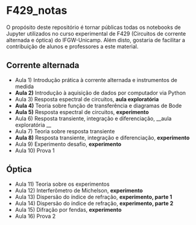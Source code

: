 # F429_notas
O propósito deste repositório é tornar públicas todas os notebooks de Jupyter utilizados no curso experimental de F429 (Circuitos de corrente alternada e óptica) do IFGW-Unicamp. Além disto, gostaria de facilitar a contribuição de  alunos e professores a este material.

## Corrente alternada
* Aula 1) Introdução prática à corrente alternada e instrumentos de medida		 
* __Aula 2)__ Introdução à aquisição de dados por computador via Python		
* Aula 3) Resposta espectral de circuitos, __aula exploratória__
* __Aula 4)__ Teoria sobre função de transferência e diagramas de Bode		
* __Aula 5)__ Resposta espectral de circuitos, __experimento__
* Aula 6) Resposta transiente, integração e diferenciação, __aula exploratória	__
* Aula 7) Teoria sobre resposta transiente	
* __Aula 8)__ Resposta transiente, integração e diferenciação, __experimento__
* Aula 9) Experimento desafio, __experimento__
* Aula 10) Prova 1

## Óptica
* Aula 11) Teoria sobre os experimentos
* Aula 12) Interferômetro de Michelson, __experimento__
* Aula 13) Dispersão do índice de refração, __experimento, parte 1__
* Aula 14) Dispersão do índice de refração, __experimento, parte 2__
* Aula 15) Difração por fendas, __experimento__
* Aula 16) Prova 2 
